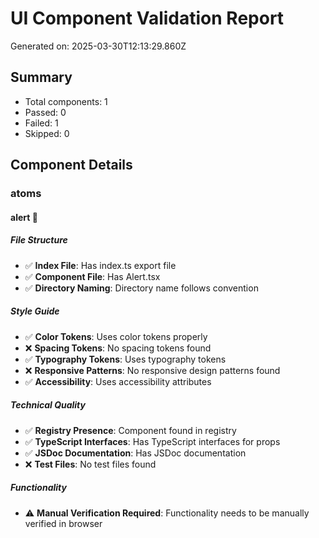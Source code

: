 # UI Component Validation Report

Generated on: 2025-03-30T12:13:29.860Z

## Summary

- Total components: 1
- Passed: 0
- Failed: 1
- Skipped: 0

## Component Details

### atoms

#### alert 🔴

##### File Structure

- ✅ **Index File**: Has index.ts export file
- ✅ **Component File**: Has Alert.tsx
- ✅ **Directory Naming**: Directory name follows convention

##### Style Guide

- ✅ **Color Tokens**: Uses color tokens properly
- ❌ **Spacing Tokens**: No spacing tokens found
- ✅ **Typography Tokens**: Uses typography tokens
- ❌ **Responsive Patterns**: No responsive design patterns found
- ✅ **Accessibility**: Uses accessibility attributes

##### Technical Quality

- ✅ **Registry Presence**: Component found in registry
- ✅ **TypeScript Interfaces**: Has TypeScript interfaces for props
- ✅ **JSDoc Documentation**: Has JSDoc documentation
- ❌ **Test Files**: No test files found

##### Functionality

- ⚠️ **Manual Verification Required**: Functionality needs to be manually verified in browser

